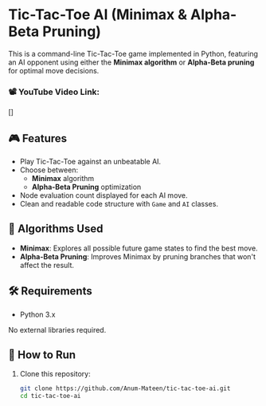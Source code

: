 # Tic-Tac-Toe AI (Minimax & Alpha-Beta Pruning)

This is a command-line Tic-Tac-Toe game implemented in Python, featuring an AI opponent using either the **Minimax algorithm** or **Alpha-Beta pruning** for optimal move decisions.

### 📽️ YouTube Video Link:
[]

## 🎮 Features

- Play Tic-Tac-Toe against an unbeatable AI.
- Choose between:
  - **Minimax** algorithm
  - **Alpha-Beta Pruning** optimization
- Node evaluation count displayed for each AI move.
- Clean and readable code structure with `Game` and `AI` classes.

## 🧠 Algorithms Used

- **Minimax**: Explores all possible future game states to find the best move.
- **Alpha-Beta Pruning**: Improves Minimax by pruning branches that won't affect the result.

## 🛠️ Requirements

- Python 3.x

No external libraries required.

## 🚀 How to Run

1. Clone this repository:

   ```bash
   git clone https://github.com/Anum-Mateen/tic-tac-toe-ai.git
   cd tic-tac-toe-ai
